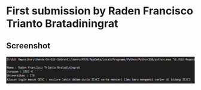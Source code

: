 # First submission by Raden Francisco Trianto Bratadiningrat

## Screenshot
![Screenshot](screenshot.png)